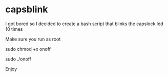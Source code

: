# capsblink
I got bored so I decided to create a bash script that blinks the capslock led 10 times

Make sure you run as root

sudo chmod +x onoff

sudo ./onoff

Enjoy
